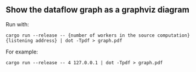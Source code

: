 ## Show the dataflow graph as a graphviz diagram

Run with:

```
cargo run --release -- {number of workers in the source computation} {listening address} | dot -Tpdf > graph.pdf
```

For example:

```
cargo run --release -- 4 127.0.0.1 | dot -Tpdf > graph.pdf
```
